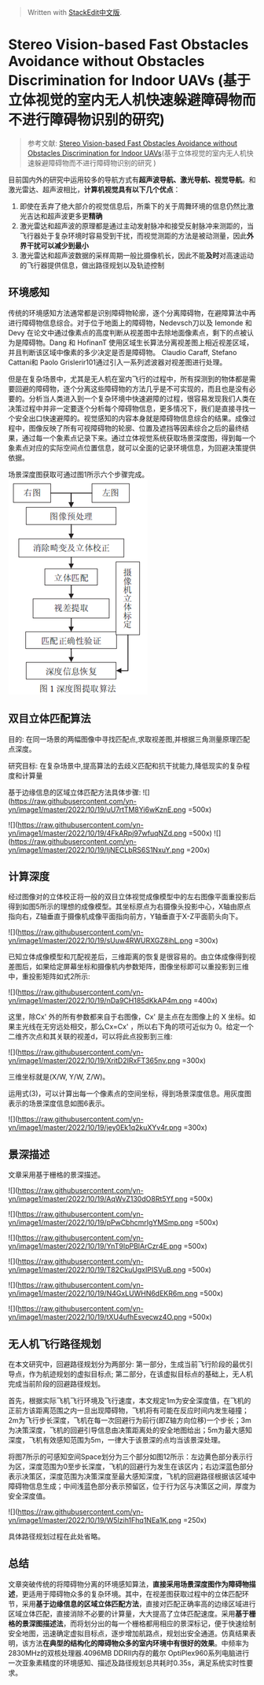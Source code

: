 


> Written with [StackEdit中文版](https://stackedit.cn/).

# Stereo Vision-based Fast Obstacles Avoidance without Obstacles Discrimination for Indoor UAVs (基于立体视觉的室内无人机快速躲避障碍物而不进行障碍物识别的研究)

> 参考文献: [Stereo Vision-based Fast Obstacles Avoidance without Obstacles Discrimination for Indoor UAVs](https://ieeexplore.ieee.org/abstract/document/6010062)(基于立体视觉的室内无人机快速躲避障碍物而不进行障碍物识别的研究 )

目前国内外的研究中运用较多的导航方式有**超声波导航、激光导航、视觉导航**。和激光雷达、超声波相比，**计算机视觉具有以下几个优点**：
1. 即使在丢弃了绝大部介的视觉信息后，所乘下的关于周舞环境的信息仍然比激光吉达和超声波更多更**精确**
2. 激光雷达和超声波的原理都是通过主动发射脉冲和接受反射脉冲来测距的，当飞行器处于复杂环境时容易受到干扰，而视觉测距的方法是被动测量，因此**外界干扰可以减少到最小**
3. 激光雷达和超声波数据的采样周期一般比摄像机长，因此不能**及时**对高速运动的飞行器提供信息，做出路径规划以及轨迹控制

## 环境感知

传统的环境感知方法通常都是识别障碍物轮廓，逐个分离障碍物，在避障算法中再进行障碍物信息综合。对于位于地面上的障碍物，Nedevsch刀以及 Iemonde 和 Devy 在论文中通过像素点的高度判断从视差图中去除地面像素点，剩下的点被认为是障碍物。Dang 和 HofinanT 使用区域生长算法分离视差图上相近视差区域，并且判断该区域中像素的多少决定是否是障碍物。 Claudio Caraff, Stefano Cattani和 Paolo Grislerir101通过引入一系列滤波器对视差图进行处理。

但是在复杂场景中，尤其是无人机在室内飞行的过程中，所有探测到的物体都是需要回避的障碍物，逐个分离这些障碍物的方法几乎是不可实现的，而且也是没有必要的。分析当人类进入到一个复杂环境中快速避障的过程，很容易发现我们人类在决策过程中并非一定要逐个分析每个障碍物信息，更多情况下，我们是直接寻找一个安全出口快速避障的。视觉感知的内容本身就是障碍物信息综合的结果。成像过程中，图像反映了所有可视障碍物的轮廓、位置及遮挡等因素综合之后的最终结果，通过每一个象素点记录下来。通过立体视觉系统获取场景深度图，得到每一个象素点对应的实际空间点位置信息，就可以全面的记录环境信息，为回避决策提供依据。

场景深度图获取可通过图1所示六个步骤完成。
![](https://raw.githubusercontent.com/yn-yn/image1/master/2022/09/21/q8908cE58UY0Li1t.png)

## 双目立体匹配算法

目的: 在同一场景的两幅图像中寻找匹配点,求取视差图,并根据三角测量原理匹配点深度。

研究目标: 在复杂场景中,提高算法的去歧义匹配和抗干扰能力,降低现实的复杂程度和计算量

基于边缘信息的区域立体匹配方法具体步骤: 
![](https://raw.githubusercontent.com/yn-yn/image1/master/2022/10/19/uU7rtTM8Yi6wKznE.png =500x)

![](https://raw.githubusercontent.com/yn-yn/image1/master/2022/10/19/4FkARpj97wfuqNZd.png =500x)
![](https://raw.githubusercontent.com/yn-yn/image1/master/2022/10/19/IjNECLbRS6S1NxuY.png =200x)

## 计算深度

经过图像对的立体校正将一般的双目立体视觉成像模型中的左右图像平面重投影后得到如图5所示的理想的成像模型。其坐标原点为右摄像头投影中心，X轴由原点指向右，Z轴垂直于摄像机成像平面指向前方，Y轴垂直于X-Z平面箭头向下。

![](https://raw.githubusercontent.com/yn-yn/image1/master/2022/10/19/sUuw4RWURXGZ8ihL.png =300x)

已知立体成像模型和兀配视差后，三维距离的恢复是很容易的。由立体成像得到视差图后，如果给定屏幕坐标和摄像机内参数矩阵，图像坐标即可以重投影到三维中，重投影矩阵如式2所示:

![](https://raw.githubusercontent.com/yn-yn/image1/master/2022/10/19/nDa9CH185dKkAP4m.png =400x)

这里，除Cx' 外的所有参数都来自于右图像，Cx' 是主点在左图像上的 X 坐标。如果主光线在无穷远处相交，那么Cx=Cx' ，所以右下角的项可近似为 0。给定一个二维齐次点和其关联的视差d，可以将此点投影到三维:

![](https://raw.githubusercontent.com/yn-yn/image1/master/2022/10/19/XritD2IRxFT365nv.png =300x)

三维坐标就是(X/W, Y/W, Z/W)。

运用式(3)，可以计算出每一个像素点的空间坐标，得到场景深度信息。用灰度图表示的场景深度信息如图6表示。

![](https://raw.githubusercontent.com/yn-yn/image1/master/2022/10/19/jey0Ek1q2kuXYv4r.png =300x)

## 景深描述

文章采用基于栅格的景深描述。

![](https://raw.githubusercontent.com/yn-yn/image1/master/2022/10/19/AqWvZ130dO8Rt5Yf.png =500x)

![](https://raw.githubusercontent.com/yn-yn/image1/master/2022/10/19/pPwCbhcmrIgYMSmp.png =500x)

![](https://raw.githubusercontent.com/yn-yn/image1/master/2022/10/19/YnT9IpPBlArCzr4E.png =500x)

![](https://raw.githubusercontent.com/yn-yn/image1/master/2022/10/19/T82CkuUgxIPISVuB.png =500x)

![](https://raw.githubusercontent.com/yn-yn/image1/master/2022/10/19/N4GxLUWHN6dEKR6m.png =500x)

![](https://raw.githubusercontent.com/yn-yn/image1/master/2022/10/19/tXU4ufhEsvecwz4O.png =500x)

## 无人机飞行路径规划

在本文研究中，回避路径规划分为两部分: 第一部分，生成当前飞行阶段的最优引导点，作为航迹规划的虚拟目标点; 第二部分，在该虚拟目标点的基础上，无人机完成当前阶段的回避路径规划。

首先，根据实际飞机飞行环境及飞行速度，本文规定1m为安全深度值，在飞机的正前方该距离范围之内一旦出现障碍物，飞机将有可能在反应时间内发生碰撞；2m为飞行步长深度，飞机在每一次回避行为前行(即Z轴方向位移)一个步长；3m为决策深度，飞机的回避引导信息由决策距离处的安全地图给出；5m为最大感知深度，飞机有效感知范围为5m，一律大于该景深的点均当该景深处理。

将图7所示的可感知空间Space划分为三个部分如图12所示：左边黄色部分表示行为区，深度范围为0至步长深度，飞机的回避行为发生在该区内；右边深蓝色部分表示决策区，深度范围为决策深度至最大感知深度，飞机的回避路径根据该区域中障碍物信息生成；中间浅蓝色部分表示预留区，位于行为区与决策区之间，厚度为安全深度值。

![](https://raw.githubusercontent.com/yn-yn/image1/master/2022/10/19/W5Izih1Fhq1NEa1K.png =250x)

具体路径规划过程在此处省略。

## 总结

文章突破传统的将障碍物分离的环境感知算法，**直接采用场景深度图作为障碍物描述**，更适用于障碍物众多的复杂环境。其中，在视差图获取过程中的立体匹配环节，采用**基于边缘信息的区域立体匹配方法**，直接对匹配正确率高的边缘区域进行区域立体匹配，直接消除不必要的计算量，大大提高了立体匹配速度。采用**基于栅格的景深图描述法**，而将划分出的每一个栅格都用相应的景深标记，便于快速绘制安全地图，迅速确定虚拟目标点，逐步增加航路点，规划出安全通道。仿真结果表明，该方法**在典型的结构化的障碍物众多的室内环境中有很好的效果**。中频率为2830MHz的双核处理器.4096MB DDRII内存的戴尔 OptiPlex960系列电脑进行一次亚象素精度的环境感知、描述及路径规划总共耗时0.35s，满足系统实时性要求。


<!--stackedit_data:
eyJoaXN0b3J5IjpbMjQ3NDkzOTg4XX0=
-->